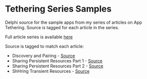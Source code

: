# Tethering Series Samples

Delphi source for the sample apps from my series of articles on App Tethering. Source is tagged for each article in the series.


Full article series is available [here](http://www.malcolmgroves.com/blog/?cat=113) 

Source is tagged to match each article:

* Discovery and Pairing - [Source](https://github.com/malcolmgroves/tethering_series_delphi/releases/tag/2.DiscoveryAndPairing)
* Sharing Persistent Resources Part 1 - [Source](https://github.com/malcolmgroves/tethering_series_delphi/releases/tag/3.PersistentResourcesPart1)
* Sharing Persistent Resources Part 2 - [Source](https://github.com/malcolmgroves/tethering_series_delphi/releases/tag/4.PersistentResourcesPart2)
* ShHring Transient Resources - [Source](https://github.com/malcolmgroves/tethering_series_delphi/releases/tag/5.TransientResources) 
